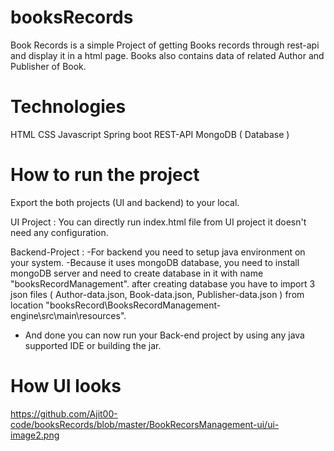 # booksRecords
Book Records is a simple Project of getting Books records through rest-api and display it in a html page. 
Books also contains data of related Author and Publisher of Book.

# Technologies
HTML
CSS
Javascript
Spring boot
REST-API
MongoDB ( Database )


# How to run the project

Export the both projects (UI and backend) to your local.

UI Project :
You can directly run index.html file from UI project it doesn't need any configuration.

Backend-Project :
-For backend you need to setup java environment on your system.
-Because it uses mongoDB database, you need to install mongoDB server and need to create database in it with name "booksRecordManagement".
after creating database you have to import 3 json files ( Author-data.json, Book-data.json, Publisher-data.json ) from location 
"booksRecord\BooksRecordManagement-engine\src\main\resources".
- And done you can now run your Back-end project by using any java supported IDE or building the jar.


# How UI looks 

https://github.com/Ajit00-code/booksRecords/blob/master/BookRecorsManagement-ui/ui-image2.png

